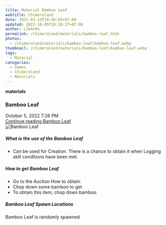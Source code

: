 ```yaml
---
title: Material Bamboo Leaf
webtitle: Chimeraland
date: 2022-01-13T19:56:03+07:00
updated: 2022-10-05T19:26:37+07:00
author: L3n4r0x
permalink: /chimeraland/materials/bamboo-leaf.html
photos:
  - /chimeraland/materials/bamboo-leaf/bamboo-leaf.webp
thumbnail: /chimeraland/materials/bamboo-leaf/bamboo-leaf.webp
tags:
  - Material
categories:
  - Games
  - Chimeraland
  - Materials
---
```


<section id="bootstrap-wrapper">
  <link
    rel="stylesheet"
    href="https://cdn.statically.io/gh/dimaslanjaka/Web-Manajemen/40ac3225/css/bootstrap-4.5-wrapper.css"
  />
  <div
    class="row g-0 border rounded overflow-hidden flex-md-row mb-4 shadow-sm position-relative"
  >
    <div class="col p-4 d-flex flex-column position-static">
      <strong class="d-inline-block mb-2 text-success">materials</strong>
      <h3 class="mb-0">Bamboo Leaf</h3>
      <div class="mb-1 text-muted">October 5, 2022 7:26 PM</div>
      <a
        href="/chimeraland/materials/bamboo-leaf.html"
        class="stretched-link d-none"
        >Continue reading Bamboo Leaf</a
      >
    </div>
    <div class="col-auto d-none d-lg-block">
      <img
        src="/chimeraland/materials/bamboo-leaf/bamboo-leaf.webp"
        alt="Bamboo Leaf"
      />
    </div>
  </div>
  <div class="row">
    <div class="col-lg-6 col-12 mb-2">
      <div class="card">
        <div class="card-body">
          <h5 class="card-title">What is the use of the Bamboo Leaf</h5>
          <div class="card-text">
            <ul>
              <li>
                Can be used for Creation. There is a chance to obtain it when
                Logging skill conditions have been met.
              </li>
            </ul>
          </div>
        </div>
      </div>
    </div>
    <div class="col-lg-6 col-12 mb-2">
      <div class="card">
        <div class="card-body">
          <h5 class="card-title">How to get Bamboo Leaf</h5>
          <div class="card-text">
            <ul>
              <li>Go to the Auction How to obtain</li>
              <li>Chop down some bamboo to get</li>
              <li>To obtain this item, chop down bamboo.</li>
            </ul>
          </div>
        </div>
      </div>
    </div>
    <div class="col-12 mb-2">
      <h5>Bamboo Leaf Spawn Locations</h5>
      <p>Bamboo Leaf is randomly spawned</p>
    </div>
  </div>
</section>